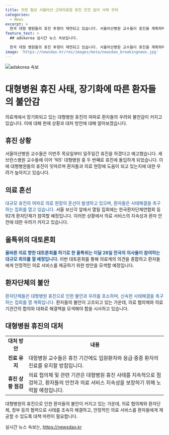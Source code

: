 ```yaml
---
title: 의정 협상 서울아산·고대의료원 휴진 진전 없어 사태 우려
categories:
  - News
excerpt: >
  한국 대형 병원들의 휴진 투쟁이 재연되고 있습니다. 서울아산병원 교수들이 휴진을 계획하며, 의대 교수들도 무기한 휴진을 선언했습니다. 이에 환자들의 불안이 고조되고, 대규모 집회가 예정됐습니다. 의료계 대토론회도 열릴 예정이지만, 현재 의정 갈등이 해소되지 않아 환자와 의료진에 불안이 느껴지는 상황입니다.
feature_text: >
  ## adskorea 실시간 뉴스 속보입니다.

  한국 대형 병원들의 휴진 투쟁이 재연되고 있습니다. 서울아산병원 교수들이 휴진을 계획하며, 의대 교수들도 무기한 휴진을 선언했습니다. 이에 환자들의 불안이 고조되고, 대규모 집회가 예정됐습니다. 의료계 대토론회도 열릴 예정이지만, 현재 의정 갈등이 해소되지 않아 환자와 의료진에 불안이 느껴지는 상황입니다.
image: 'https://newsdao.kr/res/images/meta/newsdao_breakingnews.jpg'
---
```


<p><img src="https://newsdao.kr/res/images/meta/newsdao_breakingnews.jpg" alt="adskorea 속보" /></p>

<h1>대형병원 휴진 사태, 장기화에 따른 환자들의 불안감</h1>

<p data-ke-size="size16">의료계에서 장기화되고 있는 대형병원 휴진의 여파로 환자들의 우려와 불안감이 커지고 있습니다. 이에 대해 현재 상황과 대처 방안에 대해 알아보겠습니다.</p>

<h2 data-ke-size="size26">휴진 상황</h2>

<p>서울아산병원 교수들은 이번주 목요일부터 일주일간 휴진을 하겠다고 예고했습니다. 세브란스병원 교수들에 이어 '빅5' 대형병원 중 두 번째로 휴진에 돌입하게 되었습니다. 이에 대형병원들의 휴진이 잇따르며 환자들과 의료 현장에 도움이 되고 있는지에 대한 우려가 높아지고 있습니다.</p>

<h2 data-ke-size="size26">의료 혼선</h2>

<p><span style="color: #1a5490;">대규모 휴진의 여파로 의료 현장의 혼선이 발생하고 있으며, 환자들은 사태해결을 촉구하는 집회를 열고 있습니다.</span> 서울 보신각 앞에서 열릴 집회에는 한국환자단체연합회 등 92개 환자단체가 참여할 예정입니다. 이러한 상황에서 의료 서비스의 지속성과 환자 안전에 대한 우려가 커지고 있습니다.</p>

<h2 data-ke-size="size26">올특위의 대토론회</h2>

<p><b><span style="color: #1a5490;">올바른 의료 향한 대토론회를 하기로 한 올특위는 이달 26일 전국의 의사들이 참여하는 대규모 회의를 열 예정입니다.</span></b> 이번 대토론회를 통해 의료계의 의견을 종합하고 환자들에게 안정적인 의료 서비스를 제공하기 위한 방안을 모색할 예정입니다.</p>

<h2 data-ke-size="size26">환자단체의 불안</h2>

<p><span style="color: #1a5490;">환자단체들은 대형병원 휴진으로 인한 불안과 우려를 호소하며, 신속한 사태해결을 촉구하는 집회를 열 계획입니다.</span> 환자들의 불안이 고조되고 있는 가운데, 의료 협의체와 의료기관간의 합의와 대화로 해결책을 모색해야 함을 시사하고 있습니다.</p>

<h2 data-ke-size="size26">대형병원 휴진의 대처</h2>

<table>
    <tbody>
        <tr>
            <td style="text-align: center; height: 17px;"><b>대처 방안</b></td>
            <td style="text-align: center; height: 17px;"><b>내용</b></td>
        </tr>
        <tr>
            <td style="text-align: center; height: 17px;"><b>진료 유지</b></td>
            <td>대형병원 교수들은 휴진 기간에도 입원환자와 응급·중증 환자의 진료를 유지할 방침입니다.</td>
        </tr>
        <tr>
            <td style="text-align: center; height: 17px;"><b>휴진 상황 점검</b></td>
            <td>의료 협의체 및 관련 기관은 대형병원 휴진 사태를 지속적으로 점검하고, 환자들의 안전과 의료 서비스 지속성을 보장하기 위해 노력할 예정입니다.</td>
        </tr>
    </tbody>
</table>

<p data-ke-size="size16">대형병원의 휴진으로 인한 환자들의 불안이 커지고 있는 가운데, 의료 협의체와 환자단체, 정부 등의 협력으로 사태를 조속히 해결하고, 안정적인 의료 서비스를 환자들에게 제공할 수 있도록 대책 마련이 필요합니다.</p>
실시간 뉴스 속보는, <a href="https://newsdao.kr" rel="dofollow">https://newsdao.kr</a>


